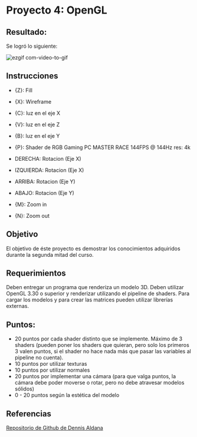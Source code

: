 # Proyecto 4: OpenGL

## Resultado:

Se logró lo siguiente:

![ezgif com-video-to-gif](https://user-images.githubusercontent.com/35475066/100534834-e20afd00-31d8-11eb-8ff3-229d926a3a68.gif)


## Instrucciones
- {Z}:
Fill

- {X}:
Wireframe

- {C}:
luz en el eje X

- {V}:
luz en el eje Z

- {B}:
luz en el eje Y

- {P}:
Shader de RGB Gaming PC MASTER RACE 144FPS @ 144Hz res: 4k


- DERECHA:
Rotacion (Eje X)

- IZQUIERDA:
Rotacion (Eje X)

- ARRIBA:
Rotacion (Eje Y)

- ABAJO:
Rotacion (Eje Y)

- {M}:
Zoom in
- {N}:
Zoom out

## Objetivo
El objetivo de éste proyecto es demostrar los conocimientos adquiridos durante la segunda mitad del curso.

## Requerimientos
Deben entregar un programa que renderiza un modelo 3D. Deben utilizar OpenGL 3.30 o superior y renderizar utilizando el pipeline de shaders. Para cargar los modelos y para crear las matrices pueden utilizar librerías externas. 

## Puntos:
- 20 puntos por cada shader distinto que se implemente. Máximo de 3 shaders (pueden poner los shaders que quieran, pero solo los primeros 3 valen puntos, si el shader no hace nada más que pasar las variables al pipeline no cuenta).
- 10 puntos por utilizar texturas
- 10 puntos por utilizar normales
- 20 puntos por implementar una cámara (para que valga puntos, la cámara debe poder moverse o rotar, pero no debe atravesar modelos sólidos)
- 0 - 20 puntos según la estética del modelo

## Referencias

[Repositorio de Github de Dennis Aldana](https://github.com/denn1s/python-opengl-playground)
